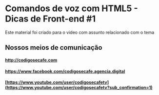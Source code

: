 # Comandos de voz com HTML5 - Dicas de Front-end #1

Este material foi criado para o video com assunto relacionado com o tema

## Nossos meios de comunicação
#### <http://codigosecafe.com>
#### <https://www.facebook.com/codigosecafe.agencia.digital>
#### [https://www.youtube.com/user/codigosecafetv](https://www.youtube.com/user/codigosecafetv?sub_confirmation=1)
